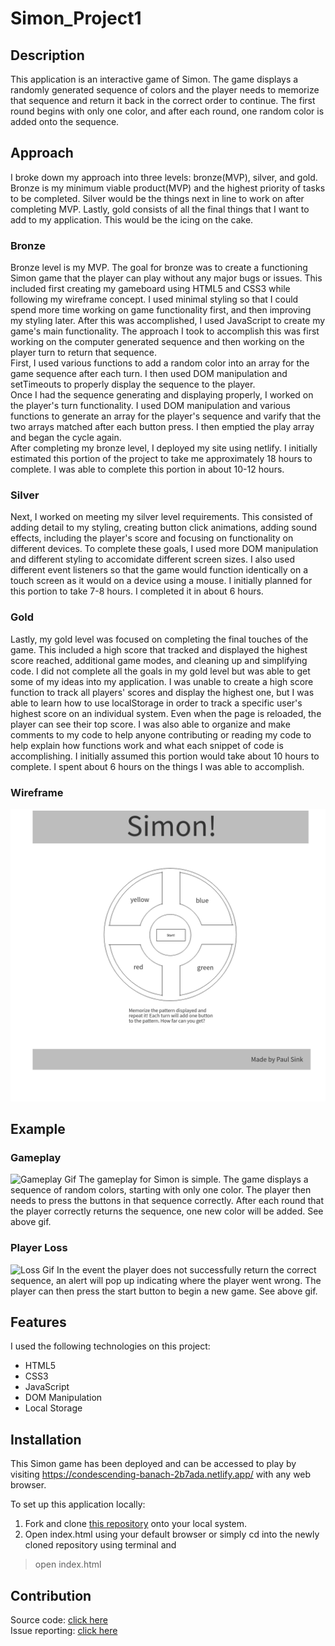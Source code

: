 # Simon_Project1

## Description
This application is an interactive game of Simon. The game displays a randomly generated sequence of colors and the player needs to memorize that sequence and return it back in the correct order to continue. The first round begins with only one color, and after each round, one random color is added onto the sequence. 

## Approach

I broke down my approach into three levels: bronze(MVP), silver, and gold. Bronze is my minimum viable product(MVP) and the highest priority of tasks to be completed. Silver would be the things next in line to work on after completing MVP. Lastly, gold consists of all the final things that I want to add to my application. This would be the icing on the cake.

### Bronze

Bronze level is my MVP. The goal for bronze was to create a functioning Simon game that the player can play without any major bugs or issues. This included first creating my gameboard using HTML5 and CSS3 while following my wireframe concept. I used minimal styling so that I could spend more time working on game functionality first, and then improving my styling later. After this was accomplished, I used JavaScript to create my game's main functionality. The approach I took to accomplish this was first working on the computer generated sequence and then working on the player turn to return that sequence.  
First, I used various functions to add a random color into an array for the game sequence after each turn. I then used DOM manipulation and setTimeouts to properly display the sequence to the player.  
Once I had the sequence generating and displaying properly, I worked on the player's turn functionality. I used DOM manipulation and various functions to generate an array for the player's sequence and varify that the two arrays matched after each button press. I then emptied the play array and began the cycle again.  
After completing my bronze level, I deployed my site using netlify.
I initially estimated this portion of the project to take me approximately 18 hours to complete. I was able to complete this portion in about 10-12 hours.

### Silver

Next, I worked on meeting my silver level requirements. This consisted of adding detail to my styling, creating button click animations, adding sound effects, including the player's score and focusing on functionality on different devices. To complete these goals, I used more DOM manipulation and different styling to accomidate different screen sizes. I also used different event listeners so that the game would function identically on a touch screen as it would on a device using a mouse. I initially planned for this portion to take 7-8 hours. I completed it in about 6 hours.

### Gold

Lastly, my gold level was focused on completing the final touches of the game. This included a high score that tracked and displayed the highest score reached, additional game modes, and cleaning up and simplifying code. I did not complete all the goals in my gold level but was able to get some of my ideas into my application. I was unable to create a high score function to track all players' scores and display the highest one, but I was able to learn how to use localStorage in order to track a specific user's highest score on an individual system. Even when the page is reloaded, the player can see their top score. I was also able to organize and make comments to my code to help anyone contributing or reading my code to help explain how functions work and what each snippet of code is accomplishing. I initially assumed this portion would take about 10 hours to complete. I spent about 6 hours on the things I was able to accomplish.

### Wireframe

![Wireframe Picture](Wireframe.png)

## Example

### Gameplay

![Gameplay Gif](SimonGamePlay.gif)
The gameplay for Simon is simple. The game displays a sequence of random colors, starting with only one color. The player then needs to press the buttons in that sequence correctly. After each round that the player correctly returns the sequence, one new color will be added. See above gif.

### Player Loss

![Loss Gif](SimonGamePlayLose.gif)
In the event the player does not successfully return the correct sequence, an alert will pop up indicating where the player went wrong. The player can then press the start button to begin a new game. See above gif.

## Features

I used the following technologies on this project:

* HTML5
* CSS3
* JavaScript
* DOM Manipulation
* Local Storage

## Installation

This Simon game has been deployed and can be accessed to play by visiting https://condescending-banach-2b7ada.netlify.app/ with any web browser.

To set up this application locally:

1. Fork and clone [this repository](https://github.com/PaulDSink/Simon_Project1) onto your local system.
2. Open index.html using your default browser or simply cd into the newly cloned repository using terminal and
>open index.html

## Contribution

Source code: [click here](git@github.com:PaulDSink/Simon_Project1.git)  
Issue reporting: [click here](git@github.com:PaulDSink/Simon_Project1.git/issues)